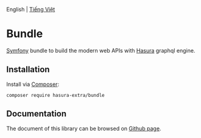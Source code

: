 English | [Tiếng Việt](./README-VI.md)

Bundle
======

[Symfony](https://symfony.com) bundle to build the modern web APIs with [Hasura](https://hasura.io) graphql engine.

Installation
------------

Install via [Composer](https://getcomposer.org/):

```shell
composer require hasura-extra/bundle
```

Documentation
------

The document of this library can be browsed on [Github page](https://hasura-extra.github.io/).
